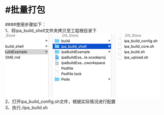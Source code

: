 #批量打包
====
####使用步骤如下：<br> 
    1、将ipa_build_shell文件夹拷贝至工程根目录下<br> 
![](https://github.com/AmineChan/ipaBuildShell/raw/master/1.png)
    2、打开ipa_build_config.sh文件，根据实际情况进行配置<br>
    3、执行./ipa_build.sh<br>

